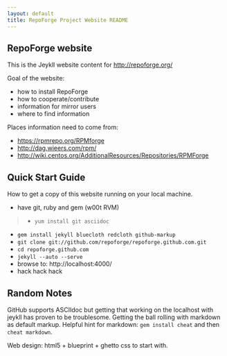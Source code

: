 ```yaml
---
layout: default
title: RepoForge Project Website README
---
```


RepoForge website
-----------------

This is the Jeykll website content for http://repoforge.org/

Goal of the website:

* how to install RepoForge
* how to cooperate/contribute
* information for mirror users
* where to find information

Places information need to come from:

* https://rpmrepo.org/RPMforge
* http://dag.wieers.com/rpm/
* http://wiki.centos.org/AdditionalResources/Repositories/RPMForge


Quick Start Guide
-----------------

How to get a copy of this website running on your local machine.

* have git, ruby and gem (w00t RVM)
> * `yum install git asciidoc`
* `gem install jekyll bluecloth redcloth github-markup`
* `git clone git://github.com/repoforge/repoforge.github.com.git`
* `cd repoforge.github.com`
* `jekyll --auto --serve`
* browse to: http://localhost:4000/
* hack hack hack

Random Notes
------------

GitHub supports ASCIIdoc but getting that working on the localhost with jeykll has proven to be troublesome. Getting the ball rolling with markdown as default markup. Helpful hint for markdown: `gem install cheat` and then `cheat markdown`.

Web design: html5 + blueprint + ghetto css to start with.
